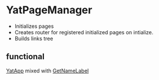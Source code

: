 # YatPageManager

* Initializes pages
* Creates router for registered initialized pages on intialize.
* Builds links tree

## functional
[YatApp](YatApp.md) mixed with [GetNameLabel](mixins/get-name-label.md)
